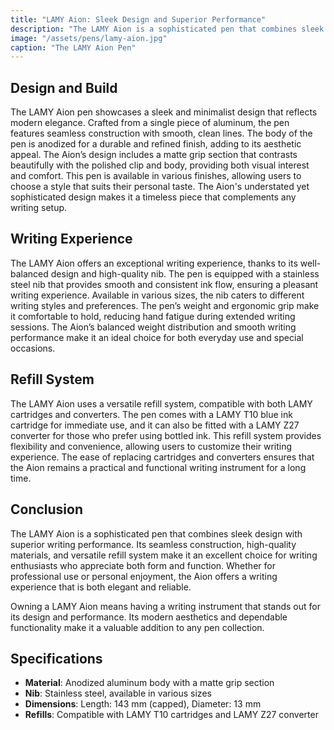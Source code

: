 ```yaml
---
title: "LAMY Aion: Sleek Design and Superior Performance"
description: "The LAMY Aion is a sophisticated pen that combines sleek design with exceptional writing performance. Its seamless construction and high-quality materials make it a standout choice for any writing enthusiast."
image: "/assets/pens/lamy-aion.jpg"
caption: "The LAMY Aion Pen"
---
```


## Design and Build

The LAMY Aion pen showcases a sleek and minimalist design that reflects modern elegance. Crafted from a single piece of aluminum, the pen features seamless construction with smooth, clean lines. The body of the pen is anodized for a durable and refined finish, adding to its aesthetic appeal. The Aion’s design includes a matte grip section that contrasts beautifully with the polished clip and body, providing both visual interest and comfort. This pen is available in various finishes, allowing users to choose a style that suits their personal taste. The Aion's understated yet sophisticated design makes it a timeless piece that complements any writing setup.

## Writing Experience

The LAMY Aion offers an exceptional writing experience, thanks to its well-balanced design and high-quality nib. The pen is equipped with a stainless steel nib that provides smooth and consistent ink flow, ensuring a pleasant writing experience. Available in various sizes, the nib caters to different writing styles and preferences. The pen’s weight and ergonomic grip make it comfortable to hold, reducing hand fatigue during extended writing sessions. The Aion’s balanced weight distribution and smooth writing performance make it an ideal choice for both everyday use and special occasions.

## Refill System

The LAMY Aion uses a versatile refill system, compatible with both LAMY cartridges and converters. The pen comes with a LAMY T10 blue ink cartridge for immediate use, and it can also be fitted with a LAMY Z27 converter for those who prefer using bottled ink. This refill system provides flexibility and convenience, allowing users to customize their writing experience. The ease of replacing cartridges and converters ensures that the Aion remains a practical and functional writing instrument for a long time.

## Conclusion

The LAMY Aion is a sophisticated pen that combines sleek design with superior writing performance. Its seamless construction, high-quality materials, and versatile refill system make it an excellent choice for writing enthusiasts who appreciate both form and function. Whether for professional use or personal enjoyment, the Aion offers a writing experience that is both elegant and reliable.

Owning a LAMY Aion means having a writing instrument that stands out for its design and performance. Its modern aesthetics and dependable functionality make it a valuable addition to any pen collection.

## Specifications

- **Material**: Anodized aluminum body with a matte grip section
- **Nib**: Stainless steel, available in various sizes
- **Dimensions**: Length: 143 mm (capped), Diameter: 13 mm
- **Refills**: Compatible with LAMY T10 cartridges and LAMY Z27 converter

